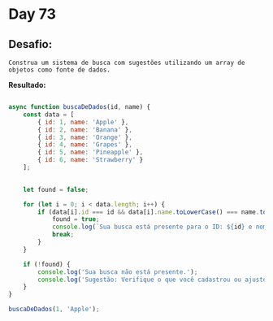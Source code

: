 # Day 73

## Desafio:

	Construa um sistema de busca com sugestões utilizando um array de objetos como fonte de dados.
        
**Resultado:**

```javascript

async function buscaDeDados(id, name) {
    const data = [
        { id: 1, name: 'Apple' },
        { id: 2, name: 'Banana' },
        { id: 3, name: 'Orange' },
        { id: 4, name: 'Grapes' },
        { id: 5, name: 'Pineapple' },
        { id: 6, name: 'Strawberry' }
    ];
    

    let found = false;

    for (let i = 0; i < data.length; i++) {
        if (data[i].id === id && data[i].name.toLowerCase() === name.toLowerCase()) {
            found = true;
            console.log(`Sua busca está presente para o ID: ${id} e nome: ${name}`);
            break; 
        }
    }

    if (!found) {
        console.log('Sua busca não está presente.');
        console.log('Sugestão: Verifique o que você cadastrou ou ajuste a busca.');
    }
}

buscaDeDados(1, 'Apple');
